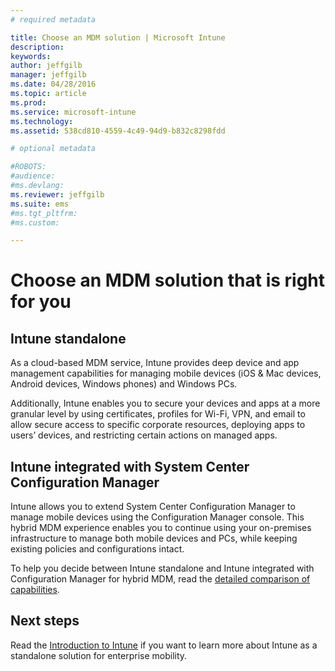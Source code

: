 ```yaml
---
# required metadata

title: Choose an MDM solution | Microsoft Intune
description:
keywords:
author: jeffgilb
manager: jeffgilb
ms.date: 04/28/2016
ms.topic: article
ms.prod:
ms.service: microsoft-intune
ms.technology:
ms.assetid: 538cd810-4559-4c49-94d9-b832c8298fdd

# optional metadata

#ROBOTS:
#audience:
#ms.devlang:
ms.reviewer: jeffgilb
ms.suite: ems
#ms.tgt_pltfrm:
#ms.custom:

---
```


# Choose an MDM solution that is right for you

## Intune standalone

As a cloud-based MDM service, Intune provides deep device and app management capabilities for managing mobile devices (iOS & Mac devices, Android devices, Windows phones) and Windows PCs. <!--The ability to manage Windows PCs is one of the key deciding factors between using your existing Office 365 subscription or purchasing an Intune subscription.-->

Additionally, Intune enables you to secure your devices and apps at a more granular level by using certificates, profiles for Wi-Fi, VPN, and email to allow secure access to specific corporate resources, deploying apps to users’ devices, and restricting certain actions on managed apps.  

<!-- deprecated
Learn more about the differences between [MDM in Office 365 and Intune](choose-between-intune-and-mdm-for-office-365.html).

>[!NOTE] Administrators can manage users and their mobile devices using both Intune and Office 365 concurrently on the same tenant. This lets you decided which solution is the best solution for specific users and their corresponding devices. You can then specify whether a user and his or her devices are managed with Office 365 MDM or the more feature-rich Intune management solution.
-->

## Intune integrated with System Center Configuration Manager
Intune allows you to extend System Center Configuration Manager to manage mobile devices using the Configuration Manager console. This hybrid MDM experience enables you to continue using your on-premises infrastructure to manage both mobile devices and PCs, while keeping existing policies and configurations intact.  

To help you decide between Intune standalone and Intune integrated with Configuration Manager for hybrid MDM, read the [detailed comparison of capabilities](choose-between-intune-and-hybrid.md).

<!-- unnecessary important here
>[!IMPORTANT] Once you choose Intune with System Center Configuration Manager, Configuration Manager takes over management of your mobile devices and there is no easy way to switch to Intune.
-->

## Next steps
Read the [Introduction to Intune](introduction-to-microsoft-intune.md) if you want to learn more about Intune as a standalone solution for enterprise mobility.
